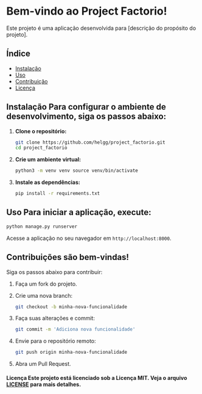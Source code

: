 
# Bem-vindo ao **Project Factorio**! 
Este projeto é uma aplicação desenvolvida para [descrição do propósito do projeto]. 

## Índice 
- [Instalação](#instalação)
- [Uso](#uso)
- [Contribuição](#contribuição)
- [Licença](#licença)
  
## Instalação Para configurar o ambiente de desenvolvimento, siga os passos abaixo: 

1. **Clone o repositório:**
   ```bash
   git clone https://github.com/helgg/project_factorio.git
   cd project_factorio
2. **Crie um ambiente virtual:**
   ```bash
   python3 -m venv venv source venv/bin/activate
3. **Instale as dependências:**
   ```bash
   pip install -r requirements.txt
## Uso Para iniciar a aplicação, execute: 
 ```bash
python manage.py runserver
```

Acesse a aplicação no seu navegador em `http://localhost:8000`.

## Contribuições são bem-vindas! 
Siga os passos abaixo para contribuir: 
1. Faça um fork do projeto.
2. Crie uma nova branch:
   ```bash
   git checkout -b minha-nova-funcionalidade 
   ```
3. Faça suas alterações e commit:
   ```bash
   git commit -m 'Adiciona nova funcionalidade' 
4. Envie para o repositório remoto: 
	```bash
	git push origin minha-nova-funcionalidade
	```

5. Abra um Pull Request.
  
#### Licença Este projeto está licenciado sob a Licença MIT. Veja o arquivo [LICENSE](LICENSE) para mais detalhes.
